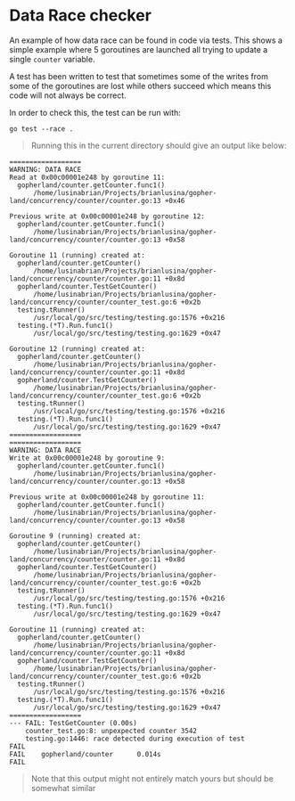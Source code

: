 # Data Race checker

An example of how data race can be found in code via tests. This shows a simple example where 5 goroutines are launched all trying to
update a single `counter` variable.

A test has been written to test that sometimes some of the writes from some of the goroutines are lost while others succeed which means this code
will not always be correct.

In order to check this, the test can be run with:

```shell
go test --race .
```

> Running this in the current directory should give an output like below:

```plain
==================
WARNING: DATA RACE
Read at 0x00c00001e248 by goroutine 11:
  gopherland/counter.getCounter.func1()
      /home/lusinabrian/Projects/brianlusina/gopher-land/concurrency/counter/counter.go:13 +0x46

Previous write at 0x00c00001e248 by goroutine 12:
  gopherland/counter.getCounter.func1()
      /home/lusinabrian/Projects/brianlusina/gopher-land/concurrency/counter/counter.go:13 +0x58

Goroutine 11 (running) created at:
  gopherland/counter.getCounter()
      /home/lusinabrian/Projects/brianlusina/gopher-land/concurrency/counter/counter.go:11 +0x8d
  gopherland/counter.TestGetCounter()
      /home/lusinabrian/Projects/brianlusina/gopher-land/concurrency/counter/counter_test.go:6 +0x2b
  testing.tRunner()
      /usr/local/go/src/testing/testing.go:1576 +0x216
  testing.(*T).Run.func1()
      /usr/local/go/src/testing/testing.go:1629 +0x47

Goroutine 12 (running) created at:
  gopherland/counter.getCounter()
      /home/lusinabrian/Projects/brianlusina/gopher-land/concurrency/counter/counter.go:11 +0x8d
  gopherland/counter.TestGetCounter()
      /home/lusinabrian/Projects/brianlusina/gopher-land/concurrency/counter/counter_test.go:6 +0x2b
  testing.tRunner()
      /usr/local/go/src/testing/testing.go:1576 +0x216
  testing.(*T).Run.func1()
      /usr/local/go/src/testing/testing.go:1629 +0x47
==================
==================
WARNING: DATA RACE
Write at 0x00c00001e248 by goroutine 9:
  gopherland/counter.getCounter.func1()
      /home/lusinabrian/Projects/brianlusina/gopher-land/concurrency/counter/counter.go:13 +0x58

Previous write at 0x00c00001e248 by goroutine 11:
  gopherland/counter.getCounter.func1()
      /home/lusinabrian/Projects/brianlusina/gopher-land/concurrency/counter/counter.go:13 +0x58

Goroutine 9 (running) created at:
  gopherland/counter.getCounter()
      /home/lusinabrian/Projects/brianlusina/gopher-land/concurrency/counter/counter.go:11 +0x8d
  gopherland/counter.TestGetCounter()
      /home/lusinabrian/Projects/brianlusina/gopher-land/concurrency/counter/counter_test.go:6 +0x2b
  testing.tRunner()
      /usr/local/go/src/testing/testing.go:1576 +0x216
  testing.(*T).Run.func1()
      /usr/local/go/src/testing/testing.go:1629 +0x47

Goroutine 11 (running) created at:
  gopherland/counter.getCounter()
      /home/lusinabrian/Projects/brianlusina/gopher-land/concurrency/counter/counter.go:11 +0x8d
  gopherland/counter.TestGetCounter()
      /home/lusinabrian/Projects/brianlusina/gopher-land/concurrency/counter/counter_test.go:6 +0x2b
  testing.tRunner()
      /usr/local/go/src/testing/testing.go:1576 +0x216
  testing.(*T).Run.func1()
      /usr/local/go/src/testing/testing.go:1629 +0x47
==================
--- FAIL: TestGetCounter (0.00s)
    counter_test.go:8: unpexpected counter 3542
    testing.go:1446: race detected during execution of test
FAIL
FAIL    gopherland/counter      0.014s
FAIL
```

> Note that this output might not entirely match yours but should be somewhat similar
